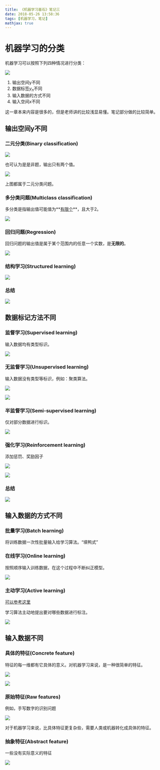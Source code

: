 ```yaml
---
title: 《机器学习基石》笔记三
date: 2018-05-26 13:58:36
tags: [机器学习，笔记]
mathjax: true
---
```


# 机器学习的分类

机器学习可以按照下列四种情况进行分类：

![](/images/TIM截图20180525100356.png)

1. 输出空间y不同
2. 数据标签$y_n$不同
3. 输入数据的方式不同
4. 输入空间$x$不同

这一章本来内容是很多的，但是老师讲的比较浅显易懂。笔记部分做的比较简单。

## 输出空间y不同

### **二元分类(Binary classification)**

![](/images/TIM截图20180525101839.png)

也可认为是是非题，输出只有两个值。

![](/images/TIM截图20180525102206.png)

上图都属于二元分类问题。

### **多分类问题(Multiclass classification)**

多分类是指输出值可能值为**<u>有限个</u>**，且大于2。

![](/images/TIM截图20180525103531.png)

### **回归问题(Regression)**

回归问题的输出值是属于某个范围内的任意一个实数，是**无限的**。

![](/images/TIM截图20180525160026.png)

### **结构学习(Structured learning)**

![](/images/TIM截图20180525163022.png)

### **总结**

![](/images/TIM截图20180525163221.png)

## 数据标记方法不同

### **监督学习(Supervised learning)**

输入数据均有类型标识。

![](/images/TIM截图20180525165907.png)

### **无监督学习(Unsupervised learning)**

输入数据没有类型等标识，例如：聚类算法。

![](/images/TIM截图20180525170102.png)

![](/images/TIM截图20180525170336.png)

### **半监督学习(Semi-supervised learning)**

仅对部分数据进行标识。

![](/images/TIM截图20180525170648.png)

### **强化学习(Reinforcement learning)**

添加惩罚、奖励因子

![](/images/TIM截图20180525171342.png)

![](/images/TIM截图20180525171529.png)

### **总结**

![](/images/TIM截图20180525172423.png)

## 输入数据的方式不同

### 批量学习(Batch learning)

将训练数据一次性批量输入给学习算法。“填鸭式”

### **在线学习(Online learning)**

按照顺序输入训练数据，在这个过程中不断纠正模型。

![](/images/TIM截图20180526103648.png)

### 主动学习(Active learning)

[可以参考这里](https://blog.csdn.net/qrlhl/article/details/48828589)

学习算法主动地提出要对哪些数据进行标注。

![](/images/TIM截图20180526110630.png)

## 输入数据不同

### **具体的特征(Concrete feature)**

特征的每一维都有它具体的意义。对机器学习来说，是一种很简单的特征。

![](/images/TIM截图20180526112811.png)

![](/images/TIM截图20180526113840.png)

### **原始特征(Raw features)**

例如，手写数字的识别问题

![](/images/TIM截图20180526114112.png)

对于机器学习来说，比具体特征更复杂些，需要人类或机器转化成具体的特征。

### **抽象特征(Abstract feature)**

一些没有实际意义的特征

![](/images/TIM截图20180526114527.png)
